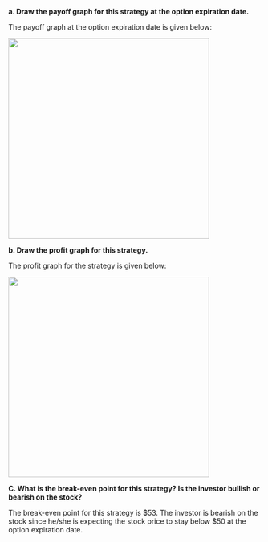 

**a. Draw the payoff graph for this strategy at the option expiration date.**

The payoff graph at the option expiration date is given below:

<img src="https://raw.githubusercontent.com/Abhishek-Nayak/Abhishek-Nayak/master/Payoff%20Graph.png" width="400" height="400">

**b. Draw the profit graph for this strategy.**

The profit graph for the strategy is given below:

<img src="https://raw.githubusercontent.com/Abhishek-Nayak/Abhishek-Nayak/master/Profit%20Graph.png" width="400" height="400">

**C. What is the break-even point for this strategy? Is the investor bullish or bearish on the stock?**

The break-even point for this strategy is $53. The investor is bearish on the stock since he/she is expecting the stock price to stay below $50 at the option expiration date.